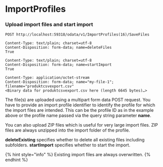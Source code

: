 # ImportProfiles

### Upload import files and start import

```
POST http://localhost:59318/odata/v1/ImportProfiles(16)/SaveFiles

Content-Type: text/plain; charset=utf-8
Content-Disposition: form-data; name=deleteFiles
True

Content-Type: text/plain; charset=utf-8
Content-Disposition: form-data; name=startImport
True

Content-Type: application/octet-stream
Content-Disposition: form-data; name="my-file-1"; filename="produktcsvexport.csv"
<Binary data for produktcsvexport.csv here (length 6645 bytes)…>
```

The file(s) are uploaded using a multipart form data POST request. You have to provide an import profile identifier to identify the profile for which the import files are intended. This can be the profile ID as in the example above or the profile name passed via the query string parameter **name**.

You can also upload ZIP files which is useful for very large import files. ZIP files are always unzipped into the import folder of the profile.

**deleteExisting** specifies whether to delete all existing files including subfolders. **startImport** specifies whether to start the import.

{% hint style="info" %}
Existing import files are always overwritten.
{% endhint %}
